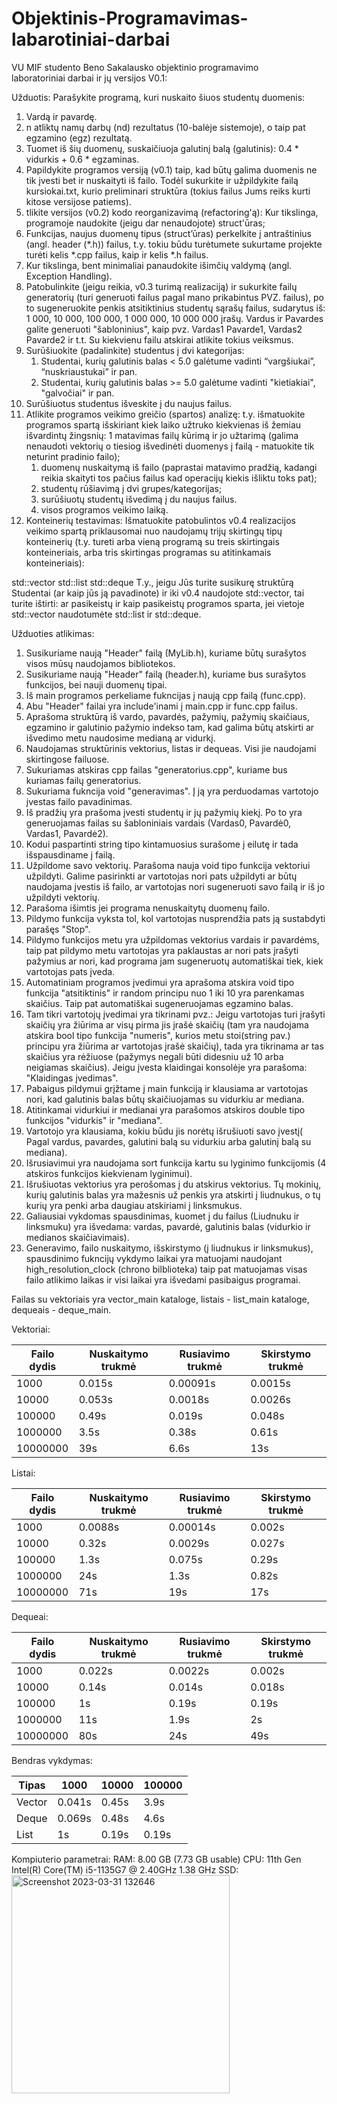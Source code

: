 # Objektinis-Programavimas-labarotiniai-darbai
VU MIF studento Beno Sakalausko objektinio programavimo laboratoriniai darbai ir jų versijos
V0.1:

Užduotis:
Parašykite programą, kuri nuskaito šiuos studentų duomenis:
1. Vardą ir pavardę.
2. n atliktų namų darbų (nd) rezultatus (10-balėje sistemoje), o taip pat egzamino (egz) rezultatą.
3. Tuomet iš šių duomenų, suskaičiuoja galutinį balą (galutinis): 0.4 * vidurkis + 0.6 * egzaminas.
4. Papildykite programos versiją (v0.1) taip, kad būtų galima duomenis ne tik įvesti bet ir nuskaityti iš failo. Todėl sukurkite ir užpildykite failą kursiokai.txt, kurio preliminari struktūra (tokius failus Jums reiks kurti kitose versijose patiems).
5. tlikite versijos (v0.2) kodo reorganizavimą (refactoring'ą): Kur tikslinga, programoje naudokite (jeigu dar nenaudojote) struct'ūras;
6. Funkcijas, naujus duomenų tipus (struct’ūras) perkelkite į antraštinius (angl. header (*.h)) failus, t.y. tokiu būdu turėtumete sukurtame projekte turėti kelis *.cpp failus, kaip ir kelis *.h failus.
7. Kur tikslinga, bent minimaliai panaudokite išimčių valdymą (angl. Exception Handling).
8. Patobulinkite (jeigu reikia, v0.3 turimą realizaciją) ir sukurkite failų generatorių (turi generuoti failus pagal mano prikabintus PVZ. failus), po to sugeneruokite penkis atsitiktinius studentų sąrašų failus, sudarytus iš: 1 000, 10 000, 100 000, 1 000 000, 10 000 000 įrašų. Vardus ir Pavardes galite generuoti "šabloninius", kaip pvz. Vardas1 Pavarde1, Vardas2 Pavarde2 ir t.t. Su kiekvienu failu atskirai atlikite tokius veiksmus.
9. Surūšiuokite (padalinkite) studentus į dvi kategorijas:
      1) Studentai, kurių galutinis balas < 5.0 galėtume vadinti “vargšiukai”, “nuskriaustukai” ir pan.
      2) Studentai, kurių galutinis balas >= 5.0 galėtume vadinti "kietiakiai", "galvočiai" ir pan.
10. Surūšiuotus studentus išveskite į du naujus failus.
11. Atlikite programos veikimo greičio (spartos) analizę: t.y. išmatuokite programos spartą išskiriant kiek laiko užtruko kiekvienas iš žemiau išvardintų žingsnių:
1 matavimas failų kūrimą ir jo užtarimą (galima nenaudoti vektorių o tiesiog išvedinėti duomenys į failą - matuokite tik neturint pradinio failo); 
      1) duomenų nuskaitymą iš failo (paprastai matavimo pradžią, kadangi reikia skaityti tos pačius failus kad operacijų kiekis išliktu toks pat);
      2) studentų rūšiavimą į dvi grupes/kategorijas;
      3) surūšiuotų studentų išvedimą į du naujus failus.
      4) visos programos veikimo laiką.
12. Konteinerių testavimas: Išmatuokite patobulintos v0.4 realizacijos veikimo spartą priklausomai nuo naudojamų trijų skirtingų tipų konteinerių (t.y. tureti arba vieną programą su treis skirtingais konteineriais, arba tris skirtingas programas su atitinkamais konteineriais): 

std::vector
std::list
std::deque
T.y., jeigu Jūs turite susikurę struktūrą Studentai (ar kaip jūs ją pavadinote) ir iki v0.4 naudojote std::vector<Studentai>, tai turite ištirti: ar pasikeistų ir kaip pasikeistų programos sparta, jei vietoje std::vector<Studentai> naudotumėte std::list<Studentai> ir std::deque<Studentai>.

Užduoties atlikimas:

1. Susikuriame naują "Header" failą (MyLib.h), kuriame būtų surašytos visos mūsų naudojamos bibliotekos.
2. Susikuriame naują "Header" failą (header.h), kuriame bus surašytos funkcijos, bei nauji duomenų tipai.
3. Iš main programos perkeliame fukncijas į naują cpp failą (func.cpp).
4. Abu "Header" failai yra include'inami į main.cpp ir func.cpp failus.
5. Aprašoma struktūrą iš vardo, pavardės, pažymių, pažymių skaičiaus, egzamino ir galutinio pažymio indekso tam, kad galima būtų atskirti ar išvedimo metu naudosime medianą ar vidurkį.
6. Naudojamas struktūrinis vektorius, listas ir dequeas. Visi jie naudojami skirtingose failuose.
7. Sukuriamas atskiras cpp failas "generatorius.cpp", kuriame bus kuriamas failų generatorius.
8. Sukuriama fukncija void "generavimas". Į ją yra perduodamas vartotojo įvestas failo pavadinimas. 
9. Iš pradžių yra prašoma įvesti studentų ir jų pažymių kiekį. Po to yra generuojamas failas su šabloniniais vardais (Vardas0, Pavardė0, Vardas1, Pavardė2).
10. Kodui paspartinti string tipo kintamuosius surašome į eilutę ir tada išspausdiname į failą. 
11. Užpildome savo vektorių. Parašoma nauja void tipo funkcija vektoriui užpildyti. Galime pasirinkti ar vartotojas nori pats užpildyti ar būtų naudojama įvestis iš failo, ar vartotojas nori sugeneruoti savo failą ir iš jo užpildyti vektorių.
12. Parašoma išimtis jei programa nenuskaitytų duomenų failo. 
13. Pildymo funkcija vyksta tol, kol vartotojas nusprendžia pats ją sustabdyti parašęs "Stop".
14. Pildymo funkcijos metu yra užpildomas vektorius vardais ir pavardėms, taip pat pildymo metu vartotojas yra paklaustas ar nori pats įrašyti pažymius ar nori, kad programa jam sugeneruotų automatiškai tiek, kiek vartotojas pats įveda.
15. Automatiniam programos įvedimui yra aprašoma atskira void tipo funkcija "atsitiktinis" ir random principu nuo 1 iki 10 yra parenkamas skaičius. Taip pat automatiškai sugeneruojamas egzamino balas.
16. Tam tikri vartotojų įvedimai yra tikrinami pvz.: Jeigu vartotojas turi įrašyti skaičių yra žiūrima ar visų pirma jis įrašė skaičių (tam yra naudojama atskira bool tipo funkcija "numeris", kurios metu stoi(string pav.) principu yra žiūrima ar vartotojas įrašė skaičių), tada yra tikrinama ar tas skaičius yra rėžiuose (pažymys negali būti didesniu už 10 arba neigiamas skaičius). Jeigu įvesta klaidingai konsolėje yra parašoma: "Klaidingas įvedimas".
17. Pabaigus pildymui grįžtame į main funkciją ir klausiama ar vartotojas nori, kad galutinis balas būtų skaičiuojamas su vidurkiu ar mediana.
18. Atitinkamai vidurkiui ir medianai yra parašomos atskiros double tipo funkcijos "vidurkis" ir "mediana".
19. Vartotojo yra klausiama, kokiu būdu jis norėtų išrušiuoti savo įvestį( Pagal vardus, pavardes, galutini balą su vidurkiu arba galutinį balą su mediana).
20. Išrusiavimui yra naudojama sort funkcija kartu su lyginimo funkcijomis (4 atskiros funkcijos kiekvienam lyginimui).
21. Išrušiuotas vektorius yra perošomas į du atskirus vektorius. Tų mokinių, kurių galutinis balas yra mažesnis už penkis yra atskirti į liudnukus, o tų kurių yra penki arba daugiau atskiriami į linksmukus.
22. Galiausiai vykdomas spausdinimas, kuomet į du failus (Liudnuku ir linksmuku) yra išvedama: vardas, pavardė, galutinis balas (vidurkio ir medianos skaičiavimais).
23. Generavimo, failo nuskaitymo, išskirstymo (į liudnukus ir linksmukus), spausdinimo fukncijų vykdymo laikai yra matuojami naudojant high_resolution_clock (chrono bilblioteka) taip pat matuojamas visas failo atlikimo laikas ir visi laikai yra išvedami pasibaigus programai. 

Failas su vektoriais yra vector_main kataloge, listais - list_main kataloge, dequeais - deque_main.

Vektoriai:

|Failo dydis|Nuskaitymo trukmė|Rusiavimo trukmė|Skirstymo trukmė|
|-----------|-----------------|----------------|----------------|
|1000       |0.015s           |0.00091s        |0.0015s         |
|10000      |0.053s           |0.0018s         |0.0026s         |
|100000     |0.49s            |0.019s          |0.048s          |
|1000000    |3.5s             |0.38s           |0.61s           |
|10000000   |39s              |6.6s            |13s             |

Listai:

|Failo dydis|Nuskaitymo trukmė|Rusiavimo trukmė|Skirstymo trukmė|
|-----------|-----------------|----------------|----------------|
|1000       |0.0088s          |0.00014s        |0.002s          |
|10000      |0.32s            |0.0029s         |0.027s          |
|100000     |1.3s             |0.075s          |0.29s           |
|1000000    |24s              |1.3s            |0.82s           |
|10000000   |71s              |19s             |17s             |
      
Dequeai:

|Failo dydis|Nuskaitymo trukmė|Rusiavimo trukmė|Skirstymo trukmė|
|-----------|-----------------|----------------|----------------|
|1000       |0.022s           |0.0022s         |0.002s          |
|10000      |0.14s            |0.014s          |0.018s          |
|100000     |1s               |0.19s           |0.19s           |
|1000000    |11s              |1.9s            |2s              |
|10000000   |80s              |24s             |49s             |
      
Bendras vykdymas:
      
|Tipas |1000  |10000 |100000|
|------|------|------|------|
|Vector|0.041s|0.45s |3.9s  |
|Deque |0.069s|0.48s |4.6s  |
|List  |1s    |0.19s |0.19s |


      
Kompiuterio parametrai:
RAM: 8.00 GB (7.73 GB usable)
CPU: 11th Gen Intel(R) Core(TM) i5-1135G7 @ 2.40GHz   1.38 GHz
SSD: <img width="349" alt="Screenshot 2023-03-31 132646" src="https://user-images.githubusercontent.com/116347949/229095849-771d1740-bfc4-4cba-b6a3-a5552336cbd9.png">

